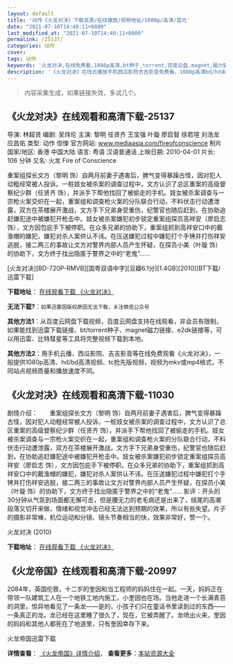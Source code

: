 ```yaml
---
layout: default
title: '动作《火龙对决》下载资源/在线播放/视频地址/1080p/高清/蓝光'
date: "2021-07-10T14:40:11+0800"
last_modified_at: "2021-07-10T14:40:11+0800"
permalink: /25137/
categories: 动作
cover:
tags: 动作
keywords: '火龙对决,在线免费看,1080p高清,bt种子,torrent,百度云盘,magnet,磁力链,迅雷下载资源'
description: '《火龙对决》在线云播放手机西瓜影院吉吉影音免费看，1080p高清bd/hd未删减完整版和tc抢先枪版，mkv/mp4格式，附带bt/torrent种子、magnet/磁力链、百度云盘、网盘资源迅雷下载链接'
---
```


>内容采集生成，如果链接失效，多试几个。


## 《火龙对决》在线观看和高清下载-25137

导演: 林超贤 编剧: 吴炜伦 主演: 黎明 任贤齐 王宝强 叶璇 廖启智 徐若瑄 刘浩龙 应昌佑 类型: 动作 惊悚 官方网站: www.mediaasia.com/fireofconscience 制片国家/地区: 香港 中国大陆 语言: 粤语 汉语普通话 上映日期: 2010-04-01 片长: 106 分钟 又名: 火龙 Fire of Conscience

重案组探长文方（黎明 饰）自两月前妻子遇害后，脾气变得暴躁古怪，因对犯人动粗经常被人投诉。一桩妓女被杀案的调查过程中，文方认识了总区重案的高级督察纪少群（任贤齐 饰），并派手下帮他找回了被偷走的手机。妓女被杀案调查与一宗枪火案交织在一起，重案组和调查枪火案的分队联合行动，不料伏击行动遭泄露，双方在茶楼展开激战，文方手下兄弟身受重伤，纪警官也随后赶到，在协助追赶嫌犯途中被嫌犯开枪击中。妓女被杀案嫌犯初步锁定重案组探员高祥安（廖启志 饰），文方因包庇手下被停职。在众多兄弟的协助下，重案组抓到高祥安口中的戴渔帽的嫌犯，嫌犯对杀人案供认不讳。在压送嫌犯过程中嫌犯打个手铐并打伤祥安逃脱，接二两三的事故让文方对警界内部人员产生怀疑，在探员小美（叶璇 饰）的协助下，文方终于找出隐匿于警界之中的“老鬼”……


[火龙对决][BD-720P-RMVB][国粤双语中字][豆瓣6.1分][1.4GB][2010][BT下载/迅雷下载]

**下载地址**： [在线观看下载 《火龙对决》](https://www.btdx8.com/torrent/fire_of_conscience_2010.html) 


**无法下载?**：`如果迅雷因版权原因无法下载，关注微信公众号 `

**其他方法1**：从百度云网盘下载视频，百度云网盘支持在线观看，非会员有限制，如果能找到迅雷下载链接、bt/torrent种子、magnet磁力链接、e2dk链接等，可以用迅雷、比特彗星等工具将完整视频下载到本地。

**其他方法2**：用手机云播、西瓜影院、吉吉影音等在线免费观看《火龙对决》，一般提供1080p高清、hd/bd高清视频、tc抢先版视频，视频为mkv或mp4格式，不同站点视频质量和播放速度不同。


## 《火龙对决》在线观看和高清下载-11030

剧情介绍：　　重案组探长文方（黎明 饰）自两月前妻子遇害后，脾气变得暴躁古怪，因对犯人动粗经常被人投诉。一桩妓女被杀案的调查过程中，文方认识了总区重案的高级督察纪少群（任贤齐 饰），并派手下帮他找回了被偷走的手机。妓女被杀案调查与一宗枪火案交织在一起，重案组和调查枪火案的分队联合行动，不料伏击行动遭泄露，双方在茶楼展开激战，文方手下兄弟身受重伤，纪警官也随后赶到，在协助追赶嫌犯途中被嫌犯开枪击中。妓女被杀案嫌犯初步锁定重案组探员高祥安（廖启志 饰），文方因包庇手下被停职。在众多兄弟的协助下，重案组抓到高祥安口中的戴渔帽的嫌犯，嫌犯对杀人案供认不讳。在压送嫌犯过程中嫌犯打个手铐并打伤祥安逃脱，接二两三的事故让文方对警界内部人员产生怀疑，在探员小美（叶璇 饰）的协助下，文方终于找出隐匿于警界之中的“老鬼”…… 影评：开头的30分钟从气氛到场面都无懈可击，但是腰无力的老毛病还是出来了，结尾的高潮段落又切开来做，情绪和视觉冲击已经无法达到预期的效果，所以有些失望。片子的摄影非常棒，机位运动和分镜、镜头节奏相当的快，效果非常好，赞一个。


火龙对决 (2010)

**下载地址**： [在线观看下载 《火龙对决》](https://www.btbtdy.me/btdy/dy8012.html) 


## 《火龙帝国》在线观看和高清下载-20997

2084年，英国伦敦，十二岁的奎因和当工程师的妈妈住在一起。一天，妈妈正在带领一队建筑工人在一个地铁工地内施工，小奎因也在场。当他走进一个长满青苔的洞里，惊异地看见了一条龙——是的，小孩子们只在童话书里读到过的东西&mdash;—一条真正的龙。龙已经在这里睡了很久了，现在，它被弄醒了。龙喷出火来，奎因的妈妈和其他人都死在了地道里，只有奎因幸存下来。


火龙帝国迅雷下载

**详情查看**： [《火龙帝国》详情介绍](/movie/20997/)， **查看更多**：[本站资源大全](/movie/t/all/)

